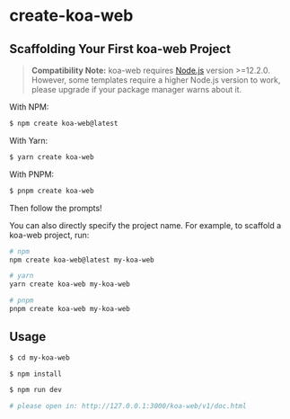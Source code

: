 # create-koa-web

## Scaffolding Your First koa-web Project

> **Compatibility Note:**
> koa-web requires [Node.js](https://nodejs.org/en/) version >=12.2.0. However, some templates require a higher Node.js version to work, please upgrade if your package manager warns about it.

With NPM:

```bash
$ npm create koa-web@latest
```

With Yarn:

```bash
$ yarn create koa-web
```

With PNPM:

```bash
$ pnpm create koa-web
```

Then follow the prompts!

You can also directly specify the project name. For example, to scaffold a koa-web project, run:

```bash
# npm
npm create koa-web@latest my-koa-web

# yarn
yarn create koa-web my-koa-web

# pnpm
pnpm create koa-web my-koa-web
```

## Usage

```bash
$ cd my-koa-web

$ npm install

$ npm run dev

# please open in: http://127.0.0.1:3000/koa-web/v1/doc.html
```
